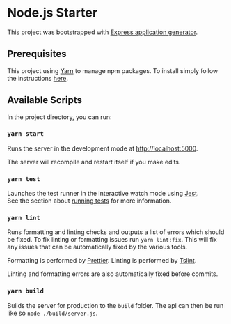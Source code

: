 # Node.js Starter

This project was bootstrapped with [Express application generator](https://expressjs.com/en/starter/generator.html).

## Prerequisites

This project using [Yarn](https://yarnpkg.com/lang/en/) to manage npm packages. To install simply follow the instructions [here](https://yarnpkg.com/en/docs/install).

## Available Scripts

In the project directory, you can run:

### `yarn start`

Runs the server in the development mode at [http://localhost:5000](http://localhost:5000).

The server will recompile and restart itself if you make edits.

### `yarn test`

Launches the test runner in the interactive watch mode using [Jest](https://jestjs.io/en/).<br>
See the section about [running tests](https://jestjs.io/docs/en/cli.html) for more information.

### `yarn lint`

Runs formatting and linting checks and outputs a list of errors which should be fixed. To fix linting or formatting issues run `yarn lint:fix`. This will fix any issues that can be automatically fixed by the various tools.

Formatting is performed by [Prettier](https://prettier.io/). Linting is performed by [Tslint](https://palantir.github.io/tslint/).

Linting and formatting errors are also automatically fixed before commits.

### `yarn build`

Builds the server for production to the `build` folder. The api can then be run like so `node ./build/server.js`.
